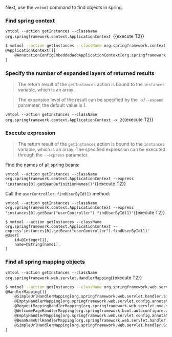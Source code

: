Next, use the `vmtool` command to find objects in spring.

### Find spring context

`vmtool --action getInstances --className org.springframework.context.ApplicationContext `{{execute T2}}

```bash
$ vmtool --action getInstances --className org.springframework.context.ApplicationContext
@ApplicationContext[][
    @AnnotationConfigEmbeddedWebApplicationContext[org.springframework.boot.context.embedded.AnnotationConfigEmbeddedWebApplicationContext@12028586: startup date [Thu May 13 16:08:38 UTC 2021]; root of context hierarchy],
]
```

### Specify the number of expanded layers of returned results

> The return result of the `getInstances` action is bound to the `instances` variable, which is an array.

> The expansion level of the result can be specified by the `-x`/`--expand` parameter, the default value is 1.

`vmtool --action getInstances --className org.springframework.context.ApplicationContext -x 2`{{execute T2}}

### Execute expression

> The return result of the `getInstances` action is bound to the `instances` variable, which is an array. The specified expression can be executed through the `--express` parameter.

Find the names of all spring beans:

`vmtool --action getInstances --className org.springframework.context.ApplicationContext --express 'instances[0].getBeanDefinitionNames()'`{{execute T2}}

Call the `userController.findUserById(1)` method:

`vmtool --action getInstances --className org.springframework.context.ApplicationContext --express 'instances[0].getBean("userController").findUserById(1)'`{{execute T2}}

```
$ vmtool --action getInstances --className org.springframework.context.ApplicationContext --express'instances[0].getBean("userController").findUserById(1)'
@User[
    id=@Integer[1],
    name=@String[name1],
]
```

### Find all spring mapping objects

`vmtool --action getInstances --className org.springframework.web.servlet.HandlerMapping`{{execute T2}}

```bash
$ vmtool --action getInstances --className org.springframework.web.servlet.HandlerMapping
@HandlerMapping[][
    @SimpleUrlHandlerMapping[org.springframework.web.servlet.handler.SimpleUrlHandlerMapping@5d3819c8],
    @EmptyHandlerMapping[org.springframework.web.servlet.config.annotation.WebMvcConfigurationSupport$EmptyHandlerMapping@11d509ba],
    @RequestMappingHandlerMapping[org.springframework.web.servlet.mvc.method.annotation.RequestMappingHandlerMapping@56a5f2e3],
    @WelcomePageHandlerMapping[org.springframework.boot.autoconfigure.web.WebMvcAutoConfiguration$WelcomePageHandlerMapping@4c0a4ed3],
    @EmptyHandlerMapping[org.springframework.web.servlet.config.annotation.WebMvcConfigurationSupport$EmptyHandlerMapping@51e1f8c3],
    @BeanNameUrlHandlerMapping[org.springframework.web.servlet.handler.BeanNameUrlHandlerMapping@68c0a39c],
    @SimpleUrlHandlerMapping[org.springframework.web.servlet.handler.SimpleUrlHandlerMapping@110b768d],
]
```
